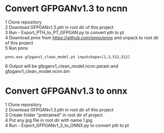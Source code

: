 # Convert GFPGANv1.3 to ncnn
1 Clone repository<br>
2 Download GFPGANv1.3.pth in root dir of this project<br>
3 Run - Export_PTH_to_PT_GFPGAN.py to convert pth to pt<br>
4 Download pnnx from https://github.com/pnnx/pnnx and unpack to root dir of this project<br>
5 Run pnnx 
```
pnnx.exe gfpganv1_clean_model.pt inputshape=[1,3,512,512]
```
6 Output will be gfpganv1_clean_model.ncnn.param and gfpganv1_clean_model.ncnn.bin<br>

# Convert GFPGANv1.3 to onnx
1 Clone repository<br>
2 Download GFPGANv1.3.pth in root dir of this project<br>
3 Create folder "pretrained" in root dir of project<br>
4 Put any jpg file in root dir with name 1.jpg<br>
4 Run - Export_GFPGANv1_3_to_ONNX.py to convert pth to pt<br>
